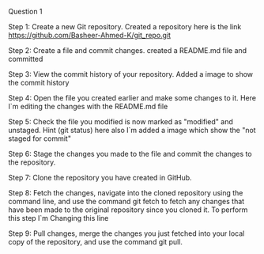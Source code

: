 Question 1

Step 1: Create a new Git repository.
        Created a repository here is the link https://github.com/Basheer-Ahmed-K/git_repo.git

Step 2: Create a file and commit changes.
        created a README.md file and committed

Step 3: View the commit history of your repository.
        Added a image to show the commit history

Step 4: Open the file you created earlier and make some changes to it. 
        Here I`m editing the changes with the README.md file

Step 5: Check the file you modified is now marked as "modified" and unstaged. 
Hint (git status)
        here also I`m added a image which show the "not staged for commit"

Step 6: Stage the changes you made to the file and commit the changes to the repository.

Step 7: Clone the repository you have created in GitHub.

Step 8: Fetch the changes, navigate into the cloned repository using the command line, and use the command git fetch to fetch any changes that have been made to the original repository since you cloned it.
        To perform this step I`m Changing this line

Step 9: Pull changes, merge the changes you just fetched into your local copy of the repository, and use the command git pull.
